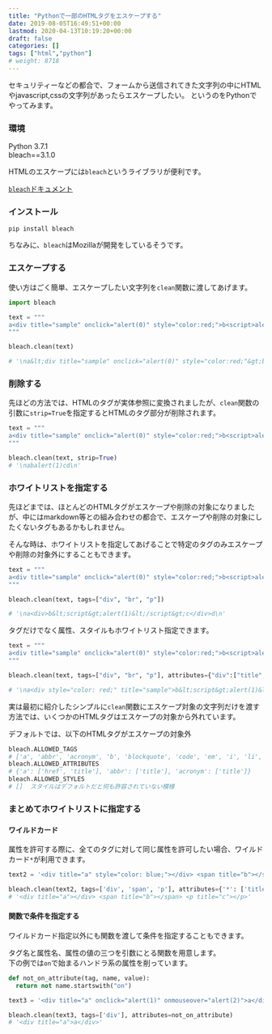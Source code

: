 ```yaml
---
title: "Pythonで一部のHTMLタグをエスケープする"
date: 2019-08-05T16:49:51+00:00
lastmod: 2020-04-13T10:19:20+00:00
draft: false
categories: []
tags: ["html","python"]
# weight: 8718
---
```

セキュリティーなどの都合で、フォームから送信されてきた文字列の中にHTMLやjavascript,cssの文字列があったらエスケープしたい。
というのをPythonでやってみます。  

### 環境  
Python 3.7.1  
bleach==3.1.0  

HTMLのエスケープには`bleach`というライブラリが便利です。  

[`bleach`ドキュメント](https://bleach.readthedocs.io/en/latest/)  

### インストール  
```
pip install bleach
```

ちなみに、`bleach`はMozillaが開発をしているそうです。  

### エスケープする  
使い方はごく簡単、エスケープしたい文字列を`clean`関数に渡してあげます。  

```py
import bleach

text = """
a<div title="sample" onclick="alert(0)" style="color:red;">b<script>alert(1)</script>c</div>d
"""

bleach.clean(text)

# '\na&lt;div title="sample" onclick="alert(0)" style="color:red;"&gt;b&lt;script&gt;alert(1)&lt;/script&gt;c&lt;/div&gt;d\n'
```

### 削除する  

先ほどの方法では、HTMLのタグが実体参照に変換されましたが、`clean`関数の引数に`strip=True`を指定するとHTMLのタグ部分が削除されます。  
```py
text = """
a<div title="sample" onclick="alert(0)" style="color:red;">b<script>alert(1)</script>c</div>d
"""

bleach.clean(text, strip=True)
# '\nabalert(1)cd\n'

```
### ホワイトリストを指定する  
先ほどまでは、ほとんどのHTMLタグがエスケープや削除の対象になりましたが、中にはmarkdown等との組み合わせの都合で、エスケープや削除の対象にしたくないタグもあるかもしれません。  

そんな時は、ホワイトリストを指定してあげることで特定のタグのみエスケープや削除の対象外にすることもできます。  

```py
text = """
a<div title="sample" onclick="alert(0)" style="color:red;">b<script>alert(1)</script>c</div>d
"""

bleach.clean(text, tags=["div", "br", "p"])

# '\na<div>b&lt;script&gt;alert(1)&lt;/script&gt;c</div>d\n'
```
タグだけでなく属性、スタイルもホワイトリスト指定できます。  

```py
text = """
a<div title="sample" onclick="alert(0)" style="color:red;">b<script>alert(1)</script>c</div>d
"""

bleach.clean(text, tags=["div", "br", "p"], attributes={"div":["title", "style"]}, styles=["color"]) # stylesを指定するときは、タグのstyle属性をホワイトリストに入れる必要がある

# '\na<div style="color: red;" title="sample">b&lt;script&gt;alert(1)&lt;/script&gt;c</div>d\n'
```

実は最初に紹介したシンプルに`clean`関数にエスケープ対象の文字列だけを渡す方法では、いくつかのHTMLタグはエスケープの対象から外れています。  

デフォルトでは、以下のHTMLタグがエスケープの対象外  
```py
bleach.ALLOWED_TAGS
# ['a', 'abbr', 'acronym', 'b', 'blockquote', 'code', 'em', 'i', 'li', 'ol', 'strong', 'ul']
bleach.ALLOWED_ATTRIBUTES
# {'a': ['href', 'title'], 'abbr': ['title'], 'acronym': ['title']}
bleach.ALLOWED_STYLES
# []  スタイルはデフォルトだと何も許容されていない模様
```

### まとめてホワイトリストに指定する  
#### ワイルドカード  
属性を許可する際に、全てのタグに対して同じ属性を許可したい場合、ワイルドカード`*`が利用できます。  
```py
text2 = '<div title="a" style="color: blue;"></div> <span title="b"></span> <p title="c"></p>'

bleach.clean(text2, tags=['div', 'span', 'p'], attributes={'*': ['title']})
# '<div title="a"></div> <span title="b"></span> <p title="c"></p>'
```

#### 関数で条件を指定する  
ワイルドカード指定以外にも関数を渡して条件を指定することもできます。  

タグ名と属性名、属性の値の三つを引数にとる関数を用意します。  
下の例では`on`で始まるハンドラ系の属性を削っています。  
```py
def not_on_attribute(tag, name, value):
  return not name.startswith("on")

text3 = '<div title="a" onclick="alert(1)" onmouseover="alert(2)">a</div>'

bleach.clean(text3, tags=['div'], attributes=not_on_attribute)
# '<div title="a">a</div>'
```
